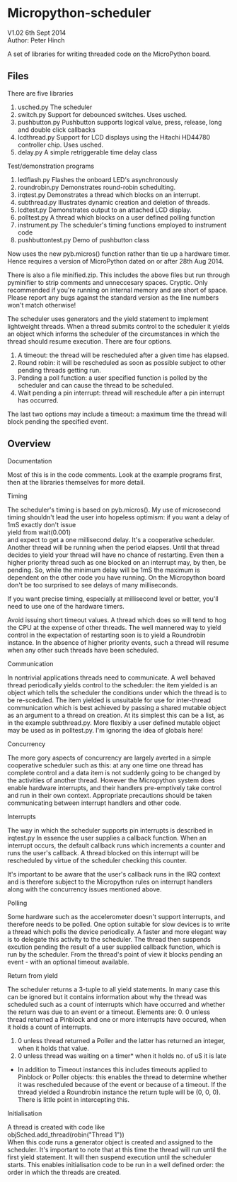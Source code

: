 Micropython-scheduler
=====================

V1.02 6th Sept 2014  
Author: Peter Hinch

A set of libraries for writing threaded code on the MicroPython board.

Files
-----

There are five libraries
 1. usched.py The scheduler
 2. switch.py Support for debounced switches. Uses usched.
 3. pushbutton.py Pushbutton supports logical value, press, release, long and double click callbacks
 4. lcdthread.py Support for LCD displays using the Hitachi HD44780 controller chip. Uses usched.
 5. delay.py A simple retriggerable time delay class

Test/demonstration programs
 1. ledflash.py Flashes the onboard LED's asynchronously
 2. roundrobin.py Demonstrates round-robin schedulting.
 3. irqtest.py Demonstrates a thread which blocks on an interrupt.
 4. subthread.py Illustrates dynamic creation and deletion of threads.
 5. lcdtest.py Demonstrates output to an attached LCD display.
 6. polltest.py A thread which blocks on a user defined polling function
 7. instrument.py The scheduler's timing functions employed to instrument code
 8. pushbuttontest.py Demo of pushbutton class

Now uses the new pyb.micros() function rather than tie up a hardware timer. Hence requires a version of MicroPython dated on or after 28th Aug 2014.

There is also a file minified.zip. This includes the above files but run through pyminifier to strip comments and unneccesary spaces. Cryptic. Only recommended if you're running on internal memory and are short of space. Please report any bugs against the standard version as the line numbers won't match otherwise!

The scheduler uses generators and the yield statement to implement lightweight threads. When a thread submits control to the scheduler it yields an object which informs the scheduler of the circumstances in which the thread should resume execution. There are four options.
 1. A timeout: the thread will be rescheduled after a given time has elapsed.
 2. Round robin: it will be rescheduled as soon as possible subject to other pending threads getting run.
 3. Pending a poll function: a user specified function is polled by the scheduler and can cause the thread to be scheduled.
 4. Wait pending a pin interrupt: thread will reschedule after a pin interrupt has occurred.
 
The last two options may include a timeout: a maximum time the thread will block pending the specified event.

Overview
--------

Documentation

Most of this is in the code comments. Look at the example programs first, then at the libraries themselves for more detail.

Timing

The scheduler's timing is based on pyb.micros(). My use of microsecond timing shouldn't lead the user into hopeless optimism: if you want a delay of 1mS exactly don't issue  
yield from wait(0.001)  
and expect to get a one millisecond delay. It's a cooperative scheduler. Another thread will be running when the period elapses. Until that thread decides to yield your thread will have no chance of restarting. Even then a higher priority thread such as one blocked on an interrupt may, by then, be pending. So, while the minimum delay will be 1mS the maximum is dependent on the other code you have running. On the Micropython board don't be too surprised to see delays of many milliseconds.

If you want precise timing, especially at millisecond level or better, you'll need to use one of the hardware timers.

Avoid issuing short timeout values. A thread which does so will tend to hog the CPU at the expense of other threads. The well mannered way to yield control in the expectation of restarting soon is to yield a Roundrobin instance. In the absence of higher priority events, such a thread will resume when any other such threads have been scheduled.

Communication

In nontrivial applications threads need to communicate. A well behaved thread periodically yields control to the scheduler: the item yielded is an object which tells the scheduler the conditions under which the thread is to be re-sceduled. The item yielded is unsuitable for use for inter-thread communication which is best achieved by passing a shared mutable object as an argument to a thread on creation. At its simplest this can be a list, as in the example subthread.py. More flexibly a user defined mutable object may be used as in polltest.py. I'm ignoring the idea of globals here! 

Concurrency

The more gory aspects of concurrency are largely averted in a simple cooperative scheduler such as this: at any one time one thread has complete control and a data item is not suddenly going to be changed by the activities of another thread. However the Micropython system does enable hardware interrupts, and their handlers pre-emptively take control and run in their own context. Appropriate precautions should be taken communicating between interrupt handlers and other code.

Interrupts

The way in which the scheduler supports pin interrupts is described in irqtest.py In essence the user supplies a callback function. When an interrupt occurs, the default callback runs which increments a counter and runs the user's callback. A thread blocked on this interrupt will be rescheduled by virtue of the scheduler checking this counter.

It's important to be aware that the user's callback runs in the IRQ context and is therefore subject to the Micropython rules on interrupt handlers along with the concurrency issues mentioned above.

Polling

Some hardware such as the accelerometer doesn't support interrupts, and therefore needs to be polled. One option suitable for slow devices is to write a thread which polls the device periodically. A faster and more elegant way is to delegate this activity to the scheduler. The thread then suspends excution pending the result of a user supplied callback function, which is run by the scheduler. From the thread's point of view it blocks pending an event - with an optional timeout available.

Return from yield

The scheduler returns a 3-tuple to all yield statements. In many case this can be ignored but it contains information about why the thread was scheduled such as a count of interrupts which have occurred and whether the return was due to an event or a timeout. Elements are:
 0. 0 unless thread returned a Pinblock and one or more interrupts have occured, when it holds a count of interrupts.
 1. 0 unless thread returned a Poller and the latter has returned an integer, when it holds that value.
 2. 0 unless thread was waiting on a timer* when it holds no. of uS it is late
* In addition to Timeout instances this includes timeouts applied to Pinblock or Poller objects: this enables the thread to determine whether it was rescheduled because of the event or because of a timeout. If the thread yielded a Roundrobin instance the return tuple will be (0, 0, 0). There is little point in intercepting this.

Initialisation

A thread is created with code like  
objSched.add_thread(robin("Thread 1"))  
When this code runs a generator object is created and assigned to the scheduler. It's important to note that at this time the thread will run until the first yield statement. It will then suspend execution until the scheduler starts. This enables initialisation code to be run in a well defined order: the order in which the threads are created.

